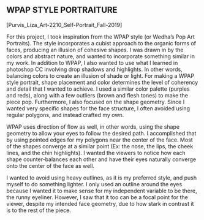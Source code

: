 ## **WPAP STYLE PORTRAITURE**

[Purvis_Liza_Art-2210_Self-Portrait_Fall-2019]

For this project, I took inspiration from the WPAP style (or Wedha’s Pop Art Portraits). The style incorporates a cubist approach to the organic forms of faces, producing an illusion of cohesive shapes. I was drawn in by the colors and abstract nature, and wanted to incorporate something similar in my work.  In addition to WPAP, I also wanted to use what I learned in photoshop CC involving drop shadows and highlights. In other words, balancing colors to create an illusion of shade or light. For making a WPAP style portrait, shape placement and color determines the level of coherency and detail that I wanted to achieve. I used a similar color palette (purples and reds), along with a few outliers (brown and flesh tones) to make the piece pop. Furthermore, I also focused on the shape geometry. Since I wanted very specific shapes for the face structure, I often avoided using regular polygons, and instead crafted my own. 

WPAP uses direction of flow as well, in other words, using the shape geometry to allow your eyes to follow the desired path. I accomplished that by using pointed edges for my polygons near the center of the face. Most of the shapes converge at a similar point (Ex: the nose, the lips, the cheek lines, and the chin highlights). I wanted the viewers to notice how each shape counter-balances each other and have their eyes naturally converge onto the center of the face as well. 
 

I wanted to avoid using heavy outlines, as it is my preferred style, and push myself to do something lighter. I only used an outline around the eyes because I wanted it to make sense for  my independent variable to be there, the runny eyeliner. However, I saw that it too can be a focal point for the viewer, despite my intended face geometry, due to how stark in contrast it is to the rest of the piece. 

